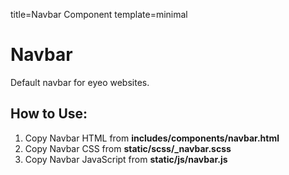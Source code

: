 title=Navbar Component
template=minimal

<? include components/navbar ?>

<div class="container content" markdown="1">

# Navbar

Default navbar for eyeo websites.

## How to Use:

1. Copy Navbar HTML from **includes/components/navbar.html**
1. Copy Navbar CSS from **static/scss/_navbar.scss**
1. Copy Navbar JavaScript from **static/js/navbar.js**

</div>

<script src="/js/navbar.js"></script>